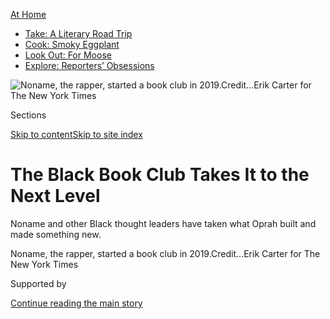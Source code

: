 <div id="app">

<div>

<div>

<div>

</div>

<div data-aria-hidden="false">

<div id="site-content" data-role="main">

<div>

<div class="css-1aor85t" style="opacity:0.000000001;z-index:-1;visibility:hidden">

<div class="css-1hqnpie">

<div class="css-epjblv">

<span class="css-17xtcya">[Self-Care](/section/style/self-care/)</span><span class="css-x15j1o">|</span><span class="css-fwqvlz">The
Black Book Club Takes It to the Next
Level</span>

</div>

<div class="css-k008qs">

<div class="css-1iwv8en">

<span class="css-18z7m18"></span>

<div>

</div>

</div>

<span class="css-1n6z4y">https://nyti.ms/2DjST2B</span>

<div class="css-1705lsu">

<div class="css-4xjgmj">

<div class="css-4skfbu" data-role="toolbar" data-aria-label="Social Media Share buttons, Save button, and Comments Panel with current comment count" data-testid="share-tools">

  - 
  - 
  - 
  - 
    
    <div class="css-6n7j50">
    
    </div>

  - 
  - 

</div>

</div>

</div>

</div>

</div>

</div>

<div id="NYT_TOP_BANNER_REGION" class="css-11qgg8s">

<div>

<div id="maps-athome-menu" class="section interactive-content interactive-size-medium css-1du2ztb">

<div class="css-17ih8de interactive-body">

<div class="at-home-nav__innerContainer">

<div class="at-home-nav__title">

[At
Home](https://www.nytimes3xbfgragh.onion/spotlight/at-home?action=click&pgtype=Article&state=default&region=TOP_BANNER&context=at_home_menu)

</div>

  - [Take: A Literary Road
    Trip](https://www.nytimes3xbfgragh.onion/2020/07/28/books/time-for-a-literary-road-trip.html?action=click&pgtype=Article&state=default&region=TOP_BANNER&context=at_home_menu)
  - [Cook: Smoky
    Eggplant](https://www.nytimes3xbfgragh.onion/2020/07/29/magazine/bored-with-your-home-cooking-some-smoky-eggplant-will-fix-that.html?action=click&pgtype=Article&state=default&region=TOP_BANNER&context=at_home_menu)
  - [Look Out: For
    Moose](https://www.nytimes3xbfgragh.onion/2020/07/27/travel/moose-michigan-isle-royale.html?action=click&pgtype=Article&state=default&region=TOP_BANNER&context=at_home_menu)
  - [Explore: Reporters’
    Obsessions](https://www.nytimes3xbfgragh.onion/interactive/2020/at-home/even-more-reporters-editors-diaries-lists-recommendations.html?action=click&pgtype=Article&state=default&region=TOP_BANNER&context=at_home_menu)

</div>

</div>

</div>

</div>

</div>

<div id="fullBleedHeaderContent">

<div class="css-n4ws9g">

![<span class="css-16f3y1r e13ogyst0" data-aria-hidden="true">Noname,
the rapper, started a book club in
2019.</span><span class="css-cnj6d5 e1z0qqy90" itemprop="copyrightHolder"><span class="css-1ly73wi e1tej78p0">Credit...</span><span><span>Erik
Carter for The New York
Times</span></span></span>](https://static01.graylady3jvrrxbe.onion/images/2020/08/02/fashion/29BLACK-BOOKCLUBS-promo/29BLACK-BOOKCLUBS-promo-articleLarge-v2.jpg?quality=75&auto=webp&disable=upscale)

</div>

<div class="css-3z92zw">

<div class="css-6cn7ki">

<div class="NYTAppHideMasthead css-1bcu9v6 e1suatyy0">

<div class="section css-1o1qe8k e1suatyy2">

<div class="css-cu5p7t er09x8g0">

<div class="css-6n7j50">

</div>

<span class="css-1dv1kvn">Sections</span>

[Skip to content](#site-content)[Skip to site index](#site-index)

</div>

<div class="css-10698na e1huz5gh0">

</div>

</div>

</div>

<div class="css-1sojcmr ehdk2mb0">

# The Black Book Club Takes It to the Next Level

</div>

Noname and other Black thought leaders have taken what Oprah built and
made something new.

</div>

</div>

<div class="css-nwzfg5 e1gnum310">

<span class="css-1f9pvn2 self-care">Noname, the rapper, started a book
club in
2019.</span><span class="css-cnj6d5 e1z0qqy90" itemprop="copyrightHolder"><span class="css-1ly73wi e1tej78p0">Credit...</span><span><span>Erik
Carter for The New York Times</span></span></span>

</div>

<div id="sponsor-wrapper" class="css-1hyfx7x">

<div id="sponsor-slug" class="css-19vbshk">

Supported by

</div>

[Continue reading the main
story](#after-sponsor)

<div id="sponsor" class="ad sponsor-wrapper" style="text-align:center;height:100%;display:block">

</div>

<div id="after-sponsor">

</div>

</div>

<div class="css-1wx1auc e1gnum311">

<div class="css-18e8msd">

<div class="css-vp77d3 epjyd6m0">

<div class="css-1baulvz">

By <span class="css-1baulvz last-byline" itemprop="name">Iman
Stevenson</span>

</div>

</div>

  - 
    
    <div class="css-ld3wwf e16638kd2">
    
    July 29,
    2020
    
    </div>

  - 
    
    <div class="css-4xjgmj">
    
    <div class="css-d8bdto" data-role="toolbar" data-aria-label="Social Media Share buttons, Save button, and Comments Panel with current comment count" data-testid="share-tools">
    
      - 
      - 
      - 
      - 
        
        <div class="css-6n7j50">
        
        </div>
    
      - 
      - 
    
    </div>
    
    </div>

</div>

</div>

</div>

<div class="section meteredContent css-1r7ky0e" name="articleBody" itemprop="articleBody">

<div class="css-1fanzo5 StoryBodyCompanionColumn">

<div class="css-53u6y8">

“I want people to think radically,” said Noname, the 28-year-old rapper,
in a phone interview this month from her home in Los Angeles. She is
outspoken, especially on Twitter, about dismantling patriarchy, white
supremacy and capitalism, but over the last year she has also been
opening people’s minds through a more analog medium.

It started in July 2019, when she posted a photo of “Jackson Rising: The
Struggle for Economic Democracy and Black Self‑Determination in Jackson,
Mississippi,” a collection of essays about the movement to develop
cooperative economic practices in the capital of America’s poorest
state. Later, another Twitter user replied with a photo of the book and
suggested that they become “pen pals and swap notes.”

Thus began the [Noname Book
Club](https://www.instagram.com/nonamereads/?hl=en), a reading group
focused on texts by authors of color (tagline: “reading material for the
homies”). Hers is one of many Black- and women-led book clubs people are
turning to in the midst of a virus that has alienated people from their
communities and a continuing global conversation about anti-Black
racism.

What is essential to each of these groups — and why members find them
appealing — has a lot to do with leaders creating a space free of the
white gaze.

</div>

</div>

<div class="css-1fanzo5 StoryBodyCompanionColumn">

<div class="css-53u6y8">

## Black Book Clubs Then and Now

The Black book club has, over time, served as a space of critical study,
leisure and fellowship. In the 19th century, free Black Americans in the
North saw literary societies and the organized literary activities that
they sponsored “as one way to arrest the attention of the public, assert
their racial and American identities, and give voice to their belief in
the promises of democracy,” Elizabeth McHenry wrote in “Forgotten
Readers: Recovering the Lost History of African American Literary
Societies.”

Dr. McHenry also notes in her book that “not every member of African
American literary societies wanted to be a writer or enjoyed an
unmediated relationship with texts.” Some members weren’t even literate,
so they relied on others to share information.

At the end of the 20th century, the Black-led book club became a
national phenomenon and a commercial success. Oprah’s Book Club, founded
by Oprah Winfrey in 1996, introduced readers to Black authors including
Toni Morrison and Pearl Cleage in the 1990s and early aughts. Ms.
Winfrey helped bring Black literature to non-Black consumers and created
a blueprint for celebrities of all stripes to become literary
tastemakers.

Of course, many of Oprah’s readers — and [the authors she has
recommended](https://www.oprahmag.com/entertainment/books/g23067476/oprah-book-club-list/)
to them — have been white.

The protests following the killings of George Floyd, Tony McDade,
Breonna Taylor and countless others have led many people, most of them
white, to immerse themselves in books about race in America, like the
best-selling titles “[How to Be an
Antiracist](https://bookshop.org/books/how-to-be-an-antiracist-9780593396803/9780593396803),”
by Ibram X. Kendi, and “[White
Fragility,](https://www.nytimes3xbfgragh.onion/2020/07/15/magazine/white-fragility-robin-diangelo.html)”
by Robin DiAngelo.

At[Good Books Atlanta](https://www.goodbooksatl.com/), a pop-up and
online bookstore owned by Katie Mitchell and her mother, Katherine,
recent purchasing trends reflect non-Black customers’ desire to better
understand race and whiteness.

</div>

</div>

<div class="css-1fanzo5 StoryBodyCompanionColumn">

<div class="css-53u6y8">

“I’ve definitely seen a surge in demand for anti-racist reading,
nonfiction that really exposes systemic racism,” Ms. Mitchell said.
Those books are usually purchased by newer customers.

</div>

</div>

<div class="css-79elbk" data-testid="photoviewer-wrapper">

<div class="css-z3e15g" data-testid="photoviewer-wrapper-hidden">

</div>

<div class="css-1a48zt4 ehw59r15" data-testid="photoviewer-children">

![<span class="css-16f3y1r e13ogyst0" data-aria-hidden="true">“We read
books, but under the umbrella that I am continuously trying to expand
different initiatives through book club,” Noname said of her club’s
mission.</span><span class="css-cnj6d5 e1z0qqy90" itemprop="copyrightHolder"><span class="css-1ly73wi e1tej78p0">Credit...</span><span>Erik
Carter for The New York
Times</span></span>](https://static01.graylady3jvrrxbe.onion/images/2020/08/02/fashion/29BLACK-BOOKCLUBS-2/29BLACK-BOOKCLUBS-2-articleLarge.jpg?quality=75&auto=webp&disable=upscale)

</div>

</div>

<div class="css-1fanzo5 StoryBodyCompanionColumn">

<div class="css-53u6y8">

## The Radicalization of Noname

Since its founding in August 2019, Noname’s book club has grown to
nearly 10,000 Patreon subscribers, who pay at least $1 a month for
membership. Others follow her book recommendations on Twitter and
support the club by buying merchandise.

Though her mother, [Desiree
Sanders](https://twitter.com/nonamebooks/status/1153723696990715906?lang=en),
owned a bookstore in Chicago, Noname did not necessarily inherit her
bookish tendencies.

“I wasn’t really interested in reading,” she said of her grade-school
years. And even now, “I’m pretty insecure about it. I’m just doing it
now because I think it’s important, and I do love language and
literature.”

Her more recent interest in reading was born out of the formation of her
politics. “I’m still doing the reading, learning,” she said. She
supports abolition — “of the U.S. empire,” she said, but especially [the
police](https://slack-redir.net/link?url=https%3A%2F%2Fwww.nytimes3xbfgragh.onion%2F2020%2F06%2F12%2Fopinion%2Fsunday%2Ffloyd-abolish-defund-police.html),
an idea that has gained broader support in recent months. Activists have
pushed for local policing budgets to be redirected toward social and
mental health services.

</div>

</div>

<div class="css-1fanzo5 StoryBodyCompanionColumn">

<div class="css-53u6y8">

She posts about many of these ideas on Twitter, where she is the
recipient of much adoration and vitriol.

“Anything that’s going to be pro-liberation, I’ll always tweet that
without hesitation,” she said. “I think when you start questioning
systems, it helps you to open up other parts of your humanity.”

Her work expands to other forms of social activism, including sending
literature to incarcerated people. The future of her book club includes
plans to start a grocery drive and provide cooked meals for the homeless
in Los Angeles, where she lives.

“The Free Reading Program,” which she plans to start once she reaches
10,000 subscribers, will focus on one essay a month and will be
facilitated by organizers and educators, according to the book club’s
Patreon page. The program is specifically focused on political
education, and will focus on themes like Marxism and feminism.

“We read books, but under the umbrella that I am continuously trying to
expand different initiatives through book club,” she said.

## Black Book Clubs Everywhere

The vlogger known as[Jouelzy](https://www.youtube.com/user/jouelzy), who
founded the book club [Smart Brown
Girl](https://www.smartbrowngirl.com/), believes there is a privilege
associated with selecting and interpreting texts, so the space she has
created is an attempt to remedy that.

</div>

</div>

<div class="css-1fanzo5 StoryBodyCompanionColumn">

<div class="css-53u6y8">

“We have a cohort of Black women graduate-level researchers who produce
what we call syllabi that walk you through the readings we’re doing to
make the books more accessible,” she said. Those materials include
background on each author, a book overview, themes and motifs, reading
tips, discussion questions and suggestions of similar books to read
next.

Expanding the kinds of Black stories that are centered is what prompted
K Bailey Obazee, 30, to
start[OKHA](https://www.instagram.com/prim.black/), a book club in
London that she describes as “hella Black and hella gay.” (“Okha” means
“tale” in Edo, the language spoken in the state in Nigeria where she
is from.)

Ms. Obazee grew tired of seeing the same Black authors promoted over and
over again. “We kind of try and make sure that you are reading books,
not just by the same people and not just by people who are well known,”
she said.

Beyond the texts that are discussed, physical space is also key,
particularly for Ms. Obazee’s largely queer membership (though the
pandemic has put in-person meetings on hold).

“It’s nice to create a safe space, somewhere that can primarily be a
sober space, particularly for those who don’t drink, for those who don’t
want to party but still want to engage and connect with their
community,” Ms. Obazee said.

The club serves as an exhibition as well, where Black and queer artists’
work is on display.

“That’s an opportunity for people who come to the book club to also
become accustomed to the other forms of storytelling,” she said,
“because it’s not just written. We tell stories in varying mediums.”

</div>

</div>

<div class="css-1fanzo5 StoryBodyCompanionColumn">

<div class="css-53u6y8">

There are chapters of the Well-Read Black Girl book club, founded by
Glory Edim, 36, in independent bookstores across all 50 states, thanks
to a partnership with the American Booksellers Association. The clubs
are self-directed but follow the same book recommendations, which
include one monthly title for adults and one for Y.A. readers.

The book club also holds an annual
[festival](https://www.wellreadblackgirl.org/), now in its fourth year.
Past participants have included the novelist Jacqueline Woodson and the
poets Aja Monet and Staceyann Chin.

“Last year our theme was reading as resistance, and it being a kind of
radical act,” Ms. Edim said. This year’s event, which does not yet have
a date, will be virtual, but its ambition is just as huge: “Trying to
find ways to just have a really positive impact and move towards the
Black liberation,” she said.

</div>

</div>

</div>

<div>

</div>

<div>

</div>

<div>

</div>

<div>

<div id="bottom-wrapper" class="css-1ede5it">

<div id="bottom-slug" class="css-l9onyx">

Advertisement

</div>

[Continue reading the main
story](#after-bottom)

<div id="bottom" class="ad bottom-wrapper" style="text-align:center;height:100%;display:block;min-height:90px">

</div>

<div id="after-bottom">

</div>

</div>

</div>

</div>

</div>

## Site Index

<div>

</div>

## Site Information Navigation

  - [© <span>2020</span> <span>The New York Times
    Company</span>](https://help.nytimes3xbfgragh.onion/hc/en-us/articles/115014792127-Copyright-notice)

<!-- end list -->

  - [NYTCo](https://www.nytco.com/)
  - [Contact
    Us](https://help.nytimes3xbfgragh.onion/hc/en-us/articles/115015385887-Contact-Us)
  - [Work with us](https://www.nytco.com/careers/)
  - [Advertise](https://nytmediakit.com/)
  - [T Brand Studio](http://www.tbrandstudio.com/)
  - [Your Ad
    Choices](https://www.nytimes3xbfgragh.onion/privacy/cookie-policy#how-do-i-manage-trackers)
  - [Privacy](https://www.nytimes3xbfgragh.onion/privacy)
  - [Terms of
    Service](https://help.nytimes3xbfgragh.onion/hc/en-us/articles/115014893428-Terms-of-service)
  - [Terms of
    Sale](https://help.nytimes3xbfgragh.onion/hc/en-us/articles/115014893968-Terms-of-sale)
  - [Site
    Map](https://spiderbites.nytimes3xbfgragh.onion)
  - [Help](https://help.nytimes3xbfgragh.onion/hc/en-us)
  - [Subscriptions](https://www.nytimes3xbfgragh.onion/subscription?campaignId=37WXW)

</div>

</div>

</div>

</div>
